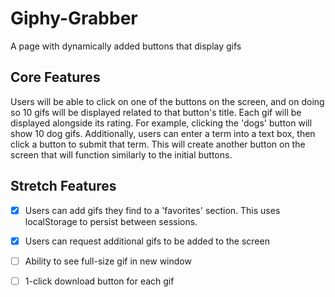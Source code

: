 # Giphy-Grabber
A page with dynamically added buttons that display gifs

## Core Features
Users will be able to click on one of the buttons on the screen, and on doing so 10 gifs will be displayed related to that button's title. Each gif will be displayed alongside its rating. For example, clicking the 'dogs' button will show 10 dog gifs. Additionally, users can enter a term into a text box, then click a button to submit that term. This will create another button on the screen that will function similarly to the initial buttons.

## Stretch Features
- [x] Users can add gifs they find to a 'favorites' section. This uses localStorage to persist between sessions.
- [x] Users can request additional gifs to be added to the screen
- [ ] Ability to see full-size gif in new window 
- [ ] 1-click download button for each gif

